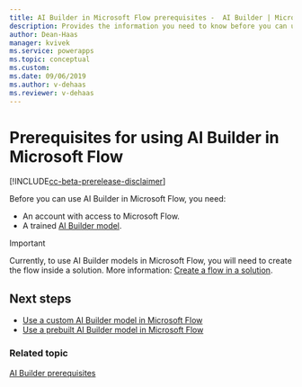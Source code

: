 ```yaml
---
title: AI Builder in Microsoft Flow prerequisites -  AI Builder | Microsoft Docs
description: Provides the information you need to know before you can use AI Builder in Microsoft Flow.
author: Dean-Haas
manager: kvivek
ms.service: powerapps
ms.topic: conceptual
ms.custom: 
ms.date: 09/06/2019
ms.author: v-dehaas
ms.reviewer: v-dehaas
---
```


# Prerequisites for using AI Builder in Microsoft Flow

[!INCLUDE[cc-beta-prerelease-disclaimer](./includes/cc-beta-prerelease-disclaimer.md)]

Before you can use AI Builder in Microsoft Flow, you need:

- An account with access to Microsoft Flow.
- A trained [AI Builder model](build-model.md).

> [!IMPORTANT]
 > Currently, to use AI Builder models in Microsoft Flow, you will need to create the flow inside a solution. More information: [Create a flow in a solution](/flow/create-flow-solution).

 ## Next steps

- [Use a custom AI Builder model in Microsoft Flow](prediction-model-in-flow)
- [Use a prebuilt AI Builder model in Microsoft Flow](flow-business-card-reader)


### Related topic

[AI Builder prerequisites](build-model.md#prerequisites)
